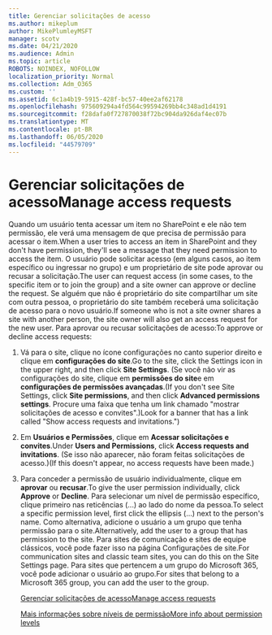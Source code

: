 ```yaml
---
title: Gerenciar solicitações de acesso
ms.author: mikeplum
author: MikePlumleyMSFT
manager: scotv
ms.date: 04/21/2020
ms.audience: Admin
ms.topic: article
ROBOTS: NOINDEX, NOFOLLOW
localization_priority: Normal
ms.collection: Adm_O365
ms.custom: ''
ms.assetid: 6c1a4b19-5915-428f-bc57-40ee2af62178
ms.openlocfilehash: 975609294a4fd564c99594269bb4c348ad1d4191
ms.sourcegitcommit: f28dafa0f727870038f72bc904da926daf4ec07b
ms.translationtype: MT
ms.contentlocale: pt-BR
ms.lasthandoff: 06/05/2020
ms.locfileid: "44579709"
---
```

# <a name="manage-access-requests"></a><span data-ttu-id="66e72-102">Gerenciar solicitações de acesso</span><span class="sxs-lookup"><span data-stu-id="66e72-102">Manage access requests</span></span>

<span data-ttu-id="66e72-103">Quando um usuário tenta acessar um item no SharePoint e ele não tem permissão, ele verá uma mensagem de que precisa de permissão para acessar o item.</span><span class="sxs-lookup"><span data-stu-id="66e72-103">When a user tries to access an item in SharePoint and they don't have permission, they'll see a message that they need permission to access the item.</span></span> <span data-ttu-id="66e72-104">O usuário pode solicitar acesso (em alguns casos, ao item específico ou ingressar no grupo) e um proprietário de site pode aprovar ou recusar a solicitação.</span><span class="sxs-lookup"><span data-stu-id="66e72-104">The user can request access (in some cases, to the specific item or to join the group) and a site owner can approve or decline the request.</span></span> <span data-ttu-id="66e72-105">Se alguém que não é proprietário do site compartilhar um site com outra pessoa, o proprietário do site também receberá uma solicitação de acesso para o novo usuário.</span><span class="sxs-lookup"><span data-stu-id="66e72-105">If someone who is not a site owner shares a site with another person, the site owner will also get an access request for the new user.</span></span> <span data-ttu-id="66e72-106">Para aprovar ou recusar solicitações de acesso:</span><span class="sxs-lookup"><span data-stu-id="66e72-106">To approve or decline access requests:</span></span>
  
1. <span data-ttu-id="66e72-107">Vá para o site, clique no ícone configurações no canto superior direito e clique em **configurações do site**.</span><span class="sxs-lookup"><span data-stu-id="66e72-107">Go to the site, click the Settings icon in the upper right, and then click **Site Settings**.</span></span> <span data-ttu-id="66e72-108">(Se você não vir as configurações do site, clique em **permissões do site**e em **configurações de permissões avançadas**.</span><span class="sxs-lookup"><span data-stu-id="66e72-108">(If you don't see Site Settings, click **Site permissions**, and then click **Advanced permissions settings**.</span></span> <span data-ttu-id="66e72-109">Procure uma faixa que tenha um link chamado "mostrar solicitações de acesso e convites".)</span><span class="sxs-lookup"><span data-stu-id="66e72-109">Look for a banner that has a link called "Show access requests and invitations.")</span></span>
    
2. <span data-ttu-id="66e72-110">Em **Usuários e Permissões**, clique em **Acessar solicitações e convites**.</span><span class="sxs-lookup"><span data-stu-id="66e72-110">Under **Users and Permissions**, click **Access requests and invitations**.</span></span> <span data-ttu-id="66e72-111">(Se isso não aparecer, não foram feitas solicitações de acesso.)</span><span class="sxs-lookup"><span data-stu-id="66e72-111">(If this doesn't appear, no access requests have been made.)</span></span>
    
3. <span data-ttu-id="66e72-112">Para conceder a permissão de usuário individualmente, clique em **aprovar** ou **recusar**.</span><span class="sxs-lookup"><span data-stu-id="66e72-112">To give the user permission individually, click **Approve** or **Decline**.</span></span> <span data-ttu-id="66e72-113">Para selecionar um nível de permissão específico, clique primeiro nas reticências (...) ao lado do nome da pessoa.</span><span class="sxs-lookup"><span data-stu-id="66e72-113">To select a specific permission level, first click the ellipsis (...) next to the person's name.</span></span> <span data-ttu-id="66e72-114">Como alternativa, adicione o usuário a um grupo que tenha permissão para o site.</span><span class="sxs-lookup"><span data-stu-id="66e72-114">Alternatively, add the user to a group that has permission to the site.</span></span> <span data-ttu-id="66e72-115">Para sites de comunicação e sites de equipe clássicos, você pode fazer isso na página Configurações de site.</span><span class="sxs-lookup"><span data-stu-id="66e72-115">For communication sites and classic team sites, you can do this on the Site Settings page.</span></span> <span data-ttu-id="66e72-116">Para sites que pertencem a um grupo do Microsoft 365, você pode adicionar o usuário ao grupo.</span><span class="sxs-lookup"><span data-stu-id="66e72-116">For sites that belong to a Microsoft 365 group, you can add the user to the group.</span></span>
    
    [<span data-ttu-id="66e72-117">Gerenciar solicitações de acesso</span><span class="sxs-lookup"><span data-stu-id="66e72-117">Manage access requests </span></span>](https://go.microsoft.com/fwlink/?linkid=2008747)
    
    [<span data-ttu-id="66e72-118">Mais informações sobre níveis de permissão</span><span class="sxs-lookup"><span data-stu-id="66e72-118">More info about permission levels</span></span>](https://go.microsoft.com/fwlink/?linkid=867071)
    

